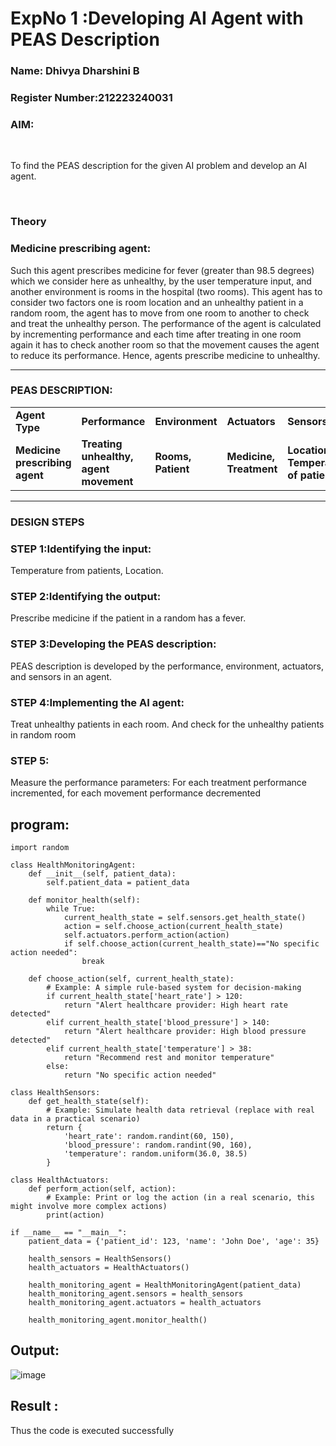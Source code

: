 <h1>ExpNo 1 :Developing AI Agent with PEAS Description</h1>
<h3>Name: Dhivya Dharshini B</h3>
<h3>Register Number:212223240031 </h3>


<h3>AIM:</h3>
<br>
<p>To find the PEAS description for the given AI problem and develop an AI agent.</p>
<br>
<h3>Theory</h3>
<h3>Medicine prescribing agent:</h3>
<p>Such this agent prescribes medicine for fever (greater than 98.5 degrees) which we consider here as unhealthy, by the user temperature input, and another environment is rooms in the hospital (two rooms). This agent has to consider two factors one is room location and an unhealthy patient in a random room, the agent has to move from one room to another to check and treat the unhealthy person. The performance of the agent is calculated by incrementing performance and each time after treating in one room again it has to check another room so that the movement causes the agent to reduce its performance. Hence, agents prescribe medicine to unhealthy.</p>
<hr>
<h3>PEAS DESCRIPTION:</h3>
<table>
  <tr>
    <td><strong>Agent Type</strong></td>
    <td><strong>Performance</strong></td>
     <td><strong>Environment</strong></td>
    <td><strong>Actuators</strong></td>
    <td><strong>Sensors</strong></td>
  </tr>
    <tr>
    <td><strong>Medicine prescribing agent</strong></td>
    <td><strong>Treating unhealthy, agent movement</strong></td>
     <td><strong>Rooms, Patient</strong></td>
    <td><strong>Medicine, Treatment</strong></td>
    <td><strong>Location, Temperature of patient</strong></td>
  </tr>
</table>
<hr>
<H3>DESIGN STEPS</H3>
<h3>STEP 1:Identifying the input:</h3>
<p>Temperature from patients, Location.</p>
<h3>STEP 2:Identifying the output:</h3>
<p>Prescribe medicine if the patient in a random has a fever.</p>
<h3>STEP 3:Developing the PEAS description:</h3>
<p>PEAS description is developed by the performance, environment, actuators, and sensors in an agent.</p>
<h3>STEP 4:Implementing the AI agent:</h3>
<p>Treat unhealthy patients in each room. And check for the unhealthy patients in random room</p>
<h3>STEP 5:</h3>
<p>Measure the performance parameters: For each treatment performance incremented, for each movement performance decremented</p>

## program:
```
import random

class HealthMonitoringAgent:
    def __init__(self, patient_data):
        self.patient_data = patient_data

    def monitor_health(self):
        while True:
            current_health_state = self.sensors.get_health_state()
            action = self.choose_action(current_health_state)
            self.actuators.perform_action(action)
            if self.choose_action(current_health_state)=="No specific action needed":
                break

    def choose_action(self, current_health_state):
        # Example: A simple rule-based system for decision-making
        if current_health_state['heart_rate'] > 120:
            return "Alert healthcare provider: High heart rate detected"
        elif current_health_state['blood_pressure'] > 140:
            return "Alert healthcare provider: High blood pressure detected"
        elif current_health_state['temperature'] > 38:
            return "Recommend rest and monitor temperature"
        else:
            return "No specific action needed"

class HealthSensors:
    def get_health_state(self):
        # Example: Simulate health data retrieval (replace with real data in a practical scenario)
        return {
            'heart_rate': random.randint(60, 150),
            'blood_pressure': random.randint(90, 160),
            'temperature': random.uniform(36.0, 38.5)
        }

class HealthActuators:
    def perform_action(self, action):
        # Example: Print or log the action (in a real scenario, this might involve more complex actions)
        print(action)

if __name__ == "__main__":
    patient_data = {'patient_id': 123, 'name': 'John Doe', 'age': 35}
    
    health_sensors = HealthSensors()
    health_actuators = HealthActuators()
    
    health_monitoring_agent = HealthMonitoringAgent(patient_data)
    health_monitoring_agent.sensors = health_sensors
    health_monitoring_agent.actuators = health_actuators
    
    health_monitoring_agent.monitor_health()
```
## Output:
![image](https://github.com/user-attachments/assets/55eac549-1536-4b05-9190-4b164403b93d)
## Result :
Thus the code is executed successfully

